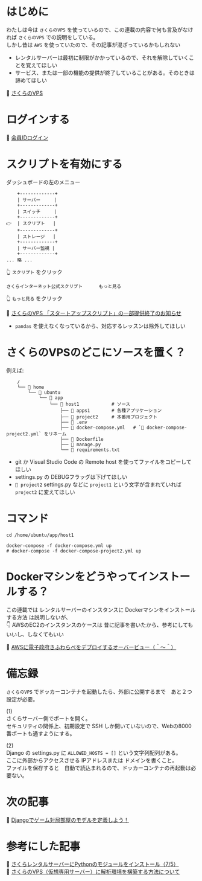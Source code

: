 # はじめに

わたしは今は `さくらのVPS` を使っているので、この連載の内容で何も言及がなければ `さくらのVPS` での説明をしている。  
しかし昔は `AWS` を使っていたので、その記事が混ざっているかもしれない  

* レンタルサーバーは最初に制限がかかっているので、それを解除していくことを覚えてほしい
* サービス、または一部の機能の提供が終了していることがある。そのときは諦めてほしい

📖 [さくらのVPS](https://vps.sakura.ad.jp/)  

# ログインする

📖 [会員IDログイン](https://secure.sakura.ad.jp/vps/login?redirect=%2Fservers)  

# スクリプトを有効にする

ダッシュボードの左のメニュー  

```plaintext
    +-------------+
    | サーバー     |
    +-------------+
    | スイッチ     |
    +-------------+
👉  | スクリプト   |
    +-------------+
    | ストレージ   |
    +-------------+
    | サーバー監視 |
    +-------------+
... 略 ...
```

👆 `スクリプト` をクリック  

```plaintext
さくらインターネット公式スクリプト      もっと見る
```

👆 `もっと見る` をクリック  

📖 [さくらのVPS 「スタートアップスクリプト」の一部提供終了のお知らせ](https://vps.sakura.ad.jp/news/startupscripts-end-jupyterlab/)  

* `pandas` を使えなくなっているから、対応するレッスンは除外してほしい

# さくらのVPSのどこにソースを置く？

例えば:  

```plaintext
    /
    └── 📂 home
        └── 📂 ubuntu
            └── 📂 app
                └── 📂 host1            # ソース
                    ├── 📂 apps1        # 各種アプリケーション
                    ├── 📂 project2     # 本番用プロジェクト
                    ├── 📄 .env
                    ├── 🐳 docker-compose.yml   # `🐳 docker-compose-project2.yml` をリネーム
                    ├── 🐳 Dockerfile
                    ├── 📄 manage.py
                    └── 📄 requirements.txt
```

* git か Visual Studio Code の Remote host を使ってファイルをコピーしてほしい
* settings.py の DEBUGフラッグは下げてほしい
* `📂 project2` settings.py などに `project1` という文字が含まれていれば `project2` に変えてほしい

# コマンド

```shell
cd /home/ubuntu/app/host1

docker-compose -f docker-compose.yml up
# docker-compose -f docker-compose-project2.yml up
```

# Dockerマシンをどうやってインストールする？

この連載では レンタルサーバーのインスタンスに Dockerマシンをインストールする方法 は説明しないが、  
👇 AWSのEC2のインスタンスのケースは 昔に記事を書いたから、参考にしてもいいし、しなくてもいい  

📖 [AWSに電子政府きふわらべをデプロイするオーバービュー（＾～＾）](https://crieit.net/posts/AWS-61a238f50f23a)  

# 備忘録

`さくらのVPS` でドッカーコンテナを起動したら、外部に公開するまで　あと２つ設定が必要。

(1)  
さくらサーバー側でポートを開く。  
セキュリティの関係上、初期設定で SSH しか開いていないので、Webの8000番ポートも通すようにする。  

(2)  
Django の settings.py に `ALLOWED_HOSTS = []` という文字列配列がある。  
ここに外部からアクセスさせる IPアドレスまたは ドメインを書くこと。  
ファイルを保存すると　自動で読込まれるので、ドッカーコンテナの再起動は必要ない。  

# 次の記事

📖 [Djangoでゲーム対局部屋のモデルを定義しよう！](https://qiita.com/muzudho1/items/e1cf253dd6929bcd708d)  

# 参考にした記事

📖 [さくらレンタルサーバーにPythonのモジュールをインストール（7/5）](http://mountainwind.sakura.ne.jp/wp/2017/07/05/%E3%81%95%E3%81%8F%E3%82%89%E3%83%AC%E3%83%B3%E3%82%BF%E3%83%AB%E3%82%B5%E3%83%BC%E3%83%90%E3%83%BC%E3%81%ABpython%E3%81%AE%E3%83%A2%E3%82%B8%E3%83%A5%E3%83%BC%E3%83%AB%E3%82%92%E3%82%A4%E3%83%B3/)  
📖 [さくらのVPS（仮想専用サーバー）に解析環境を構築する方法について](https://tellusxdp.github.io/start-python-with-tellus/environment/sakura-vps.pdf)  
